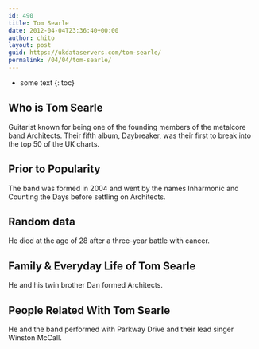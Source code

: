 ```yaml
---
id: 490
title: Tom Searle
date: 2012-04-04T23:36:40+00:00
author: chito
layout: post
guid: https://ukdataservers.com/tom-searle/
permalink: /04/04/tom-searle/
---
```


* some text
{: toc}


## Who is  Tom Searle
                  
                  
                  
Guitarist known for being one of the founding members of the metalcore band Architects. Their fifth album, Daybreaker, was their first to break into the top 50 of the UK charts.
                  
                
                
                
## Prior to Popularity 
                  
                  
                  
The band was formed in 2004 and went by the names Inharmonic and Counting the Days before settling on Architects.
                  
                
                
                
## Random data 
                  
                  
                  
He died at the age of 28 after a three-year battle with cancer.
                  
                
                
                
## Family & Everyday Life of Tom Searle
                  
                  
                  
He and his twin brother Dan formed Architects.
                  
                
                
                
## People Related With  Tom Searle
                  
                  
                  
He and the band performed with Parkway Drive and their lead singer Winston McCall.
                  
                
              
            
          
          
          
    
    
  

